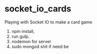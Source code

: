 # socket_io_cards
Playing with Socket IO to make a card game

1.  npm install,
2.  run gulp,
3.  nodemon for server
3.  sudo mongod shit if need be
